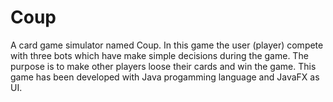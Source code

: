 # Coup 
A card game simulator named Coup. In this game the user (player) compete with three bots which have make simple decisions during the game.
The purpose is to make other players loose their cards and win the game.
This game has been developed with Java progamming language and JavaFX as UI.
